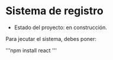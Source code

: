 <h1> Sistema de registro</h1>

- Estado del proyecto: en construcción.

Para jecutar el sistema, debes poner:

'''npm install react '''
